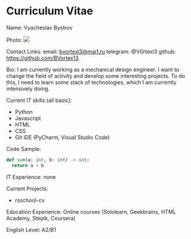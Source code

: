 # Curriculum Vitae

Name: 
Vyacheslav Bystrov

Photo:
![]('img/avatar.jpg')

Contact Links:
email: bvortexl3@mai1.ru
telegram: @V0rtexl3
github: https://github.com/BVortex13

Bio:
I am currently working as a mechanical design engineer. I want to change the field of activity and develop some interesting projects. To do this, I need to learn some stack of technologies, which I am currently intensively doing.

Current IT skills (all basic):
* Python
* Javascript
* HTML
* CSS
* Git
IDE (PyCharm, Visual Studio Code)

Code Sample:
```python
def sum(a: int, b: int) -> int:
  return a + b
```

IT Experience: 
none

Current Projects:
* rsschool-cv

Education Experience:
Online courses (Sololearn, Geekbrains, HTML Academy, Stepik, Coursera)

English Level:
A2/B1
